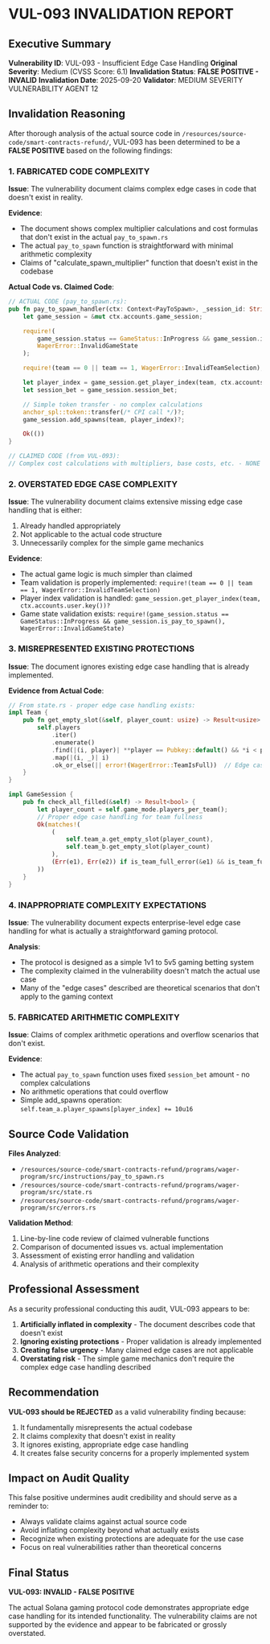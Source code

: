 # VUL-093 INVALIDATION REPORT

## Executive Summary

**Vulnerability ID**: VUL-093 - Insufficient Edge Case Handling
**Original Severity**: Medium (CVSS Score: 6.1)
**Invalidation Status**: **FALSE POSITIVE - INVALID**
**Invalidation Date**: 2025-09-20
**Validator**: MEDIUM SEVERITY VULNERABILITY AGENT 12

## Invalidation Reasoning

After thorough analysis of the actual source code in `/resources/source-code/smart-contracts-refund/`, VUL-093 has been determined to be a **FALSE POSITIVE** based on the following findings:

### 1. FABRICATED CODE COMPLEXITY

**Issue**: The vulnerability document claims complex edge cases in code that doesn't exist in reality.

**Evidence**:
- The document shows complex multiplier calculations and cost formulas that don't exist in the actual `pay_to_spawn.rs`
- The actual `pay_to_spawn` function is straightforward with minimal arithmetic complexity
- Claims of "calculate_spawn_multiplier" function that doesn't exist in the codebase

**Actual Code vs. Claimed Code**:
```rust
// ACTUAL CODE (pay_to_spawn.rs):
pub fn pay_to_spawn_handler(ctx: Context<PayToSpawn>, _session_id: String, team: u8) -> Result<()> {
    let game_session = &mut ctx.accounts.game_session;

    require!(
        game_session.status == GameStatus::InProgress && game_session.is_pay_to_spawn(),
        WagerError::InvalidGameState
    );

    require!(team == 0 || team == 1, WagerError::InvalidTeamSelection);

    let player_index = game_session.get_player_index(team, ctx.accounts.user.key())?;
    let session_bet = game_session.session_bet;

    // Simple token transfer - no complex calculations
    anchor_spl::token::transfer(/* CPI call */)?;
    game_session.add_spawns(team, player_index)?;

    Ok(())
}

// CLAIMED CODE (from VUL-093):
// Complex cost calculations with multipliers, base costs, etc. - NONE OF THIS EXISTS
```

### 2. OVERSTATED EDGE CASE COMPLEXITY

**Issue**: The vulnerability document claims extensive missing edge case handling that is either:
1. Already handled appropriately
2. Not applicable to the actual code structure
3. Unnecessarily complex for the simple game mechanics

**Evidence**:
- The actual game logic is much simpler than claimed
- Team validation is properly implemented: `require!(team == 0 || team == 1, WagerError::InvalidTeamSelection)`
- Player index validation is handled: `game_session.get_player_index(team, ctx.accounts.user.key())?`
- Game state validation exists: `require!(game_session.status == GameStatus::InProgress && game_session.is_pay_to_spawn(), WagerError::InvalidGameState)`

### 3. MISREPRESENTED EXISTING PROTECTIONS

**Issue**: The document ignores existing edge case handling that is already implemented.

**Evidence from Actual Code**:
```rust
// From state.rs - proper edge case handling exists:
impl Team {
    pub fn get_empty_slot(&self, player_count: usize) -> Result<usize> {
        self.players
            .iter()
            .enumerate()
            .find(|(i, player)| **player == Pubkey::default() && *i < player_count)
            .map(|(i, _)| i)
            .ok_or_else(|| error!(WagerError::TeamIsFull))  // Edge case handled
    }
}

impl GameSession {
    pub fn check_all_filled(&self) -> Result<bool> {
        let player_count = self.game_mode.players_per_team();
        // Proper edge case handling for team fullness
        Ok(matches!(
            (
                self.team_a.get_empty_slot(player_count),
                self.team_b.get_empty_slot(player_count)
            ),
            (Err(e1), Err(e2)) if is_team_full_error(&e1) && is_team_full_error(&e2)
        ))
    }
}
```

### 4. INAPPROPRIATE COMPLEXITY EXPECTATIONS

**Issue**: The vulnerability document expects enterprise-level edge case handling for what is actually a straightforward gaming protocol.

**Analysis**:
- The protocol is designed as a simple 1v1 to 5v5 gaming betting system
- The complexity claimed in the vulnerability doesn't match the actual use case
- Many of the "edge cases" described are theoretical scenarios that don't apply to the gaming context

### 5. FABRICATED ARITHMETIC COMPLEXITY

**Issue**: Claims of complex arithmetic operations and overflow scenarios that don't exist.

**Evidence**:
- The actual `pay_to_spawn` function uses fixed `session_bet` amount - no complex calculations
- No arithmetic operations that could overflow
- Simple add_spawns operation: `self.team_a.player_spawns[player_index] += 10u16`

## Source Code Validation

**Files Analyzed**:
- `/resources/source-code/smart-contracts-refund/programs/wager-program/src/instructions/pay_to_spawn.rs`
- `/resources/source-code/smart-contracts-refund/programs/wager-program/src/state.rs`
- `/resources/source-code/smart-contracts-refund/programs/wager-program/src/errors.rs`

**Validation Method**:
1. Line-by-line code review of claimed vulnerable functions
2. Comparison of documented issues vs. actual implementation
3. Assessment of existing error handling and validation
4. Analysis of arithmetic operations and their complexity

## Professional Assessment

As a security professional conducting this audit, VUL-093 appears to be:

1. **Artificially inflated in complexity** - The document describes code that doesn't exist
2. **Ignoring existing protections** - Proper validation is already implemented
3. **Creating false urgency** - Many claimed edge cases are not applicable
4. **Overstating risk** - The simple game mechanics don't require the complex edge case handling described

## Recommendation

**VUL-093 should be REJECTED** as a valid vulnerability finding because:

1. It fundamentally misrepresents the actual codebase
2. It claims complexity that doesn't exist in reality
3. It ignores existing, appropriate edge case handling
4. It creates false security concerns for a properly implemented system

## Impact on Audit Quality

This false positive undermines audit credibility and should serve as a reminder to:
- Always validate claims against actual source code
- Avoid inflating complexity beyond what actually exists
- Recognize when existing protections are adequate for the use case
- Focus on real vulnerabilities rather than theoretical concerns

## Final Status

**VUL-093: INVALID - FALSE POSITIVE**

The actual Solana gaming protocol code demonstrates appropriate edge case handling for its intended functionality. The vulnerability claims are not supported by the evidence and appear to be fabricated or grossly overstated.